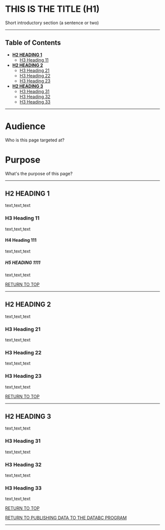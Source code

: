 # THIS IS THE TITLE (H1)

Short introductory section (a sentence or two)

-----------------------
## Table of Contents
+ [**H2 HEADING 1**](#H2-HEADING-1)
	+ [H3 Heading 11](#H3-Heading-11)
+ [**H2 HEADING 2**](#H2-HEADING-2)
	+ [H3 Heading 21](#H3-Heading-21)
	+ [H3 Heading 22](#H3-Heading-22)
	+ [H3 Heading 23](#H3-Heading-23)
+ [**H2 HEADING 3**](#H2-HEADING-3)
	+ [H3 Heading 31](#H3-Heading-31)
	+ [H3 Heading 32](#H3-Heading-32)
	+ [H3 Heading 33](#H3-Heading-33)
-----------------------

# Audience

Who is this page targeted at? 

# Purpose

What's the purpose of this page?

---------------------------------------------------------------------

## H2 HEADING 1

text,text,text

### H3 Heading 11

text,text,text

#### H4 Heading 111

text,text,text

##### H5 HEADING 1111

text,text,text

[RETURN TO TOP][1] 

-----------------------------------------------------------

## H2 HEADING 2

text,text,text


### H3 Heading 21

text,text,text


### H3 Heading 22

text,text,text


### H3 Heading 23

text,text,text


[RETURN TO TOP][1]
 
------------------------------------------------------------------------------

## H2 HEADING 3

text,text,text


### H3 Heading 31

text,text,text


### H3 Heading 32

text,text,text


### H3 Heading 33

text,text,text


[RETURN TO TOP][1]

[RETURN TO PUBLISHING DATA TO THE DATABC PROGRAM][2]

-------------------------------------------------------

[1]: #This-is-the-title-H1
[2]: publishing_data_to_databc.md#publishing-data-to-the-databc-program

